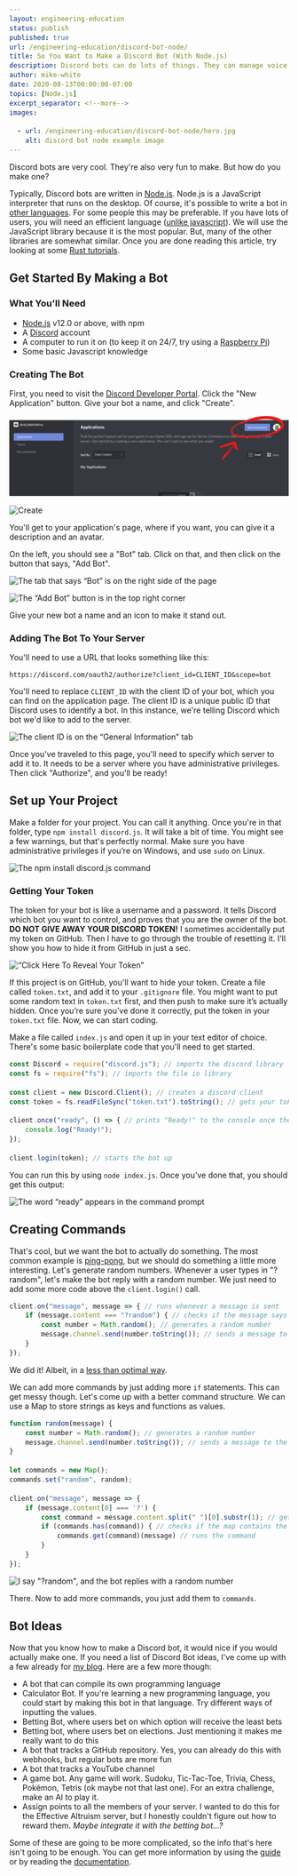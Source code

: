 ```yaml
---
layout: engineering-education
status: publish
published: true
url: /engineering-education/discord-bot-node/
title: So You Want to Make a Discord Bot (With Node.js)
description: Discord bots can do lots of things. They can manage voice chats, moderate servers, and make lots of fun. Making them is also fun. This tutorial shows you how to make your own.
author: mike-white
date: 2020-08-13T00:00:00-07:00
topics: [Node.js]
excerpt_separator: <!--more-->
images:

  - url: /engineering-education/discord-bot-node/hero.jpg
    alt: discord bot node example image
---
```

Discord bots are very cool. They're also very fun to make. But how do you make one?

Typically, Discord bots are written in [Node.js](https://nodejs.org/en/). Node.js is a JavaScript interpreter that runs on the desktop. Of course, it's possible to write a bot in [other languages](https://discordapi.com/unofficial/libs.html). For some people this may be preferable. If you have lots of users, you will need an efficient language ([unlike javascript](https://benchmarksgame-team.pages.debian.net/benchmarksgame/fastest/node-gpp.html)). We will use the JavaScript library because it is the most popular. But, many of the other libraries are somewhat similar. Once you are done reading this article, try looking at some [Rust tutorials](https://www.youtube.com/watch?v=sOA6rSRCqPw&list=PLPwSz_Jcam3xVjrTAYgIHvf1Jq94yrRXp).
<!--more-->
## Get Started By Making a Bot


### What You'll Need

* [Node.js](https://nodejs.org/en/download/) v12.0 or above, with npm
* A [Discord](https://www.discord.com) account
* A computer to run it on (to keep it on 24/7, try using a [Raspberry Pi](https://www.raspberrypi.org/products/raspberry-pi-4-model-b/))
* Some basic Javascript knowledge

### Creating The Bot
First, you need to visit the [Discord Developer Portal](https://discordapp.com/developers/applications/). Click the "New Application" button. Give your bot a name, and click "Create".

![The New Application button is in the top right corner](./discordbot1.png)

![Create](/engineering-education/discord-bot-node/discordbot2.png)

You'll get to your application's page, where if you want, you can give it a description and an avatar.

On the left, you should see a "Bot" tab. Click on that, and then click on the button that says, "Add Bot".

![The tab that says “Bot” is on the right side of the page](/engineering-education/discord-bot-node/discordbot3.png)

![The “Add Bot” button is in the top right corner](/engineering-education/discord-bot-node/discordbot4.png)

Give your new bot a name and an icon to make it stand out.

### Adding The Bot To Your Server
You'll need to use a URL that looks something like this:

```
https://discord.com/oauth2/authorize?client_id=CLIENT_ID&scope=bot
```

You'll need to replace `CLIENT_ID` with the client ID of your bot, which you can find on the application page. The client ID is a unique public ID that Discord uses to identify a bot. In this instance, we're telling Discord which bot we'd like to add to the server.

![The client ID is on the “General Information” tab](/engineering-education/discord-bot-node/discordbot6.png)

Once you've traveled to this page, you'll need to specify which server to add it to. It needs to be a server where you have administrative privileges. Then click "Authorize", and you'll be ready!

## Set up Your Project

Make a folder for your project. You can call it anything. Once you're in that folder, type `npm install discord.js`. It will take a bit of time. You might see a few warnings, but that's perfectly normal. Make sure you have administrative privileges if you’re on Windows, and use `sudo` on Linux.

![The npm install discord.js command](/engineering-education/discord-bot-node/discordbot8.png)


### Getting Your Token

The token for your bot is like a username and a password. It tells Discord which bot you want to control, and proves that you are the owner of the bot. **DO NOT GIVE AWAY YOUR DISCORD TOKEN!** I sometimes accidentally put my token on GitHub. Then I have to go through the trouble of resetting it. I'll show you how to hide it from GitHub in just a sec.

![“Click Here To Reveal Your Token”](/engineering-education/discord-bot-node/discordbot5.png)

If this project is on GitHub, you'll want to hide your token. Create a file called `token.txt`, and add it to your `.gitignore` file. You might want to put some random text in `token.txt` first, and then push to make sure it’s actually hidden. Once you’re sure you’ve done it correctly, put the token in your `token.txt` file. Now, we can start coding.

Make a file called `index.js` and open it up in your text editor of choice. There's some basic boilerplate code that you'll need to get started.

```javascript
const Discord = require("discord.js"); // imports the discord library
const fs = require("fs"); // imports the file io library

const client = new Discord.Client(); // creates a discord client
const token = fs.readFileSync("token.txt").toString(); // gets your token from the file

client.once("ready", () => { // prints "Ready!" to the console once the bot is online
	console.log("Ready!");
});

client.login(token); // starts the bot up
```

You can run this by using `node index.js`. Once you’ve done that, you should get this output:

![The word “ready” appears in the command prompt](/engineering-education/discord-bot-node/discordbot9.png)

## Creating Commands

That's cool, but we want the bot to actually do something. The most common example is [ping-pong](https://www.youtube.com/watch?v=DEqrCI1018I), but we should do something a little more interesting. Let's generate random numbers. Whenever a user types in "?random", let's make the bot reply with a random number. We just need to add some more code above the `client.login()` call.

```javascript
client.on("message", message => { // runs whenever a message is sent
    if (message.content === "?random") { // checks if the message says "?random"
        const number = Math.random(); // generates a random number
        message.channel.send(number.toString()); // sends a message to the channel with the number
    }
});
```

We did it! Albeit, in a [less than optimal way](http://www0.cs.ucl.ac.uk/staff/d.jones/GoodPracticeRNG.pdf).

We can add more commands by just adding more `if` statements. This can get messy though. Let's come up with a better command structure. We can use a Map to store strings as keys and functions as values.

```javascript
function random(message) {
    const number = Math.random(); // generates a random number
    message.channel.send(number.toString()); // sends a message to the channel with the number
}

let commands = new Map();
commands.set("random", random);

client.on("message", message => {
    if (message.content[0] === '?') {
        const command = message.content.split(" ")[0].substr(1); // gets the command name
        if (commands.has(command)) { // checks if the map contains the command
            commands.get(command)(message) // runs the command
        }
    }
});
```

![I say "?random", and the bot replies with a random number](/engineering-education/discord-bot-node/discordbot0.png)

There. Now to add more commands, you just add them to `commands`.

## Bot Ideas
Now that you know how to make a Discord bot, it would nice if you would actually make one. If you need a list of Discord Bot ideas, I've come up with a few already for [my blog](https://botahamec.github.io/posts/20_06_03_project_ideas/). Here are a few more though:

- A bot that can compile its own programming language
- Calculator Bot. If you're learning a new programming language, you could start by making this bot in that language. Try different ways of inputting the values.
- Betting Bot, where users bet on which option will receive the least bets
- Betting bot, where users bet on elections. Just mentioning it makes me really want to do this
- A bot that tracks a GitHub repository. Yes, you can already do this with webhooks, but regular bots are more fun
- A bot that tracks a YouTube channel
- A game bot. Any game will work. Sudoku, Tic-Tac-Toe, Trivia, Chess, Pokémon, Tetris (ok maybe not that last one). For an extra challenge, make an AI to play it.
- Assign points to all the members of your server. I wanted to do this for the Effective Altruism server, but I honestly couldn't figure out how to reward them. *Maybe integrate it with the betting bot...?*

Some of these are going to be more complicated, so the info that's here isn't going to be enough. You can get more information by using the [guide](https://discordjs.guide/) or by reading the [documentation](https://discord.js.org/#/docs/main/stable/general/welcome).
